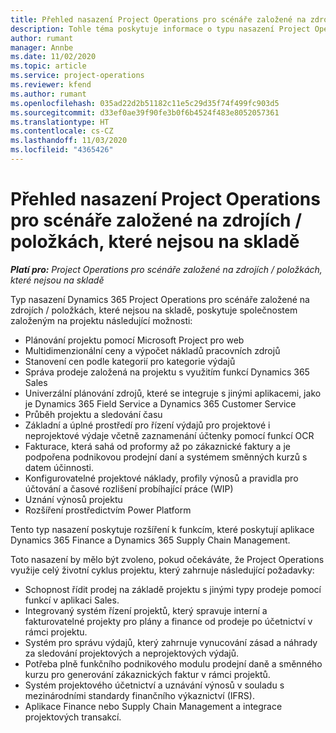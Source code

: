 ```yaml
---
title: Přehled nasazení Project Operations pro scénáře založené na zdrojích / položkách, které nejsou na skladě
description: Tohle téma poskytuje informace o typu nasazení Project Operations pro scénáře založené na zdrojích / položkách, které nejsou na skladě.
author: rumant
manager: Annbe
ms.date: 11/02/2020
ms.topic: article
ms.service: project-operations
ms.reviewer: kfend
ms.author: rumant
ms.openlocfilehash: 035ad22d2b51182c11e5c29d35f74f499fc903d5
ms.sourcegitcommit: d33ef0ae39f90fe3b0f6b4524f483e8052057361
ms.translationtype: HT
ms.contentlocale: cs-CZ
ms.lasthandoff: 11/03/2020
ms.locfileid: "4365426"
---
```

# <a name="project-operations-for-resourcenon-stocked-based-scenarios-deployment-overview"></a>Přehled nasazení Project Operations pro scénáře založené na zdrojích / položkách, které nejsou na skladě

_**Platí pro:** Project Operations pro scénáře založené na zdrojích / položkách, které nejsou na skladě_

Typ nasazení Dynamics 365 Project Operations pro scénáře založené na zdrojích / položkách, které nejsou na skladě, poskytuje společnostem založeným na projektu následující možnosti:

- Plánování projektu pomocí Microsoft Project pro web
- Multidimenzionální ceny a výpočet nákladů pracovních zdrojů
- Stanovení cen podle kategorií pro kategorie výdajů
- Správa prodeje založená na projektu s využitím funkcí Dynamics 365 Sales
- Univerzální plánování zdrojů, které se integruje s jinými aplikacemi, jako je Dynamics 365 Field Service a Dynamics 365 Customer Service
- Průběh projektu a sledování času
- Základní a úplné prostředí pro řízení výdajů pro projektové i neprojektové výdaje včetně zaznamenání účtenky pomocí funkcí OCR
- Fakturace, která sahá od proformy až po zákaznické faktury a je podpořena podnikovou prodejní daní a systémem směnných kurzů s datem účinnosti.
- Konfigurovatelné projektové náklady, profily výnosů a pravidla pro účtování a časové rozlišení probíhající práce (WIP)
- Uznání výnosů projektu
- Rozšíření prostředictvím Power Platform

Tento typ nasazení poskytuje rozšíření k funkcím, které poskytují aplikace Dynamics 365 Finance a Dynamics 365 Supply Chain Management.

Toto nasazení by mělo být zvoleno, pokud očekáváte, že Project Operations využije celý životní cyklus projektu, který zahrnuje následující požadavky:

- Schopnost řídit prodej na základě projektu s jinými typy prodeje pomocí funkcí v aplikaci Sales.
- Integrovaný systém řízení projektů, který spravuje interní a fakturovatelné projekty pro plány a finance od prodeje po účetnictví v rámci projektu.
- Systém pro správu výdajů, který zahrnuje vynucování zásad a náhrady za sledování projektových a neprojektových výdajů.
- Potřeba plně funkčního podnikového modulu prodejní daně a směnného kurzu pro generování zákaznických faktur v rámci projektů.
- Systém projektového účetnictví a uznávání výnosů v souladu s mezinárodními standardy finančního výkaznictví (IFRS).
- Aplikace Finance nebo Supply Chain Management a integrace projektových transakcí.
